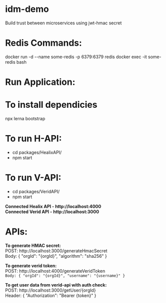 # idm-demo
Build trust between microservices using jwt-hmac secret

# Redis Commands:
docker run -d --name some-redis -p 6379:6379 redis
docker exec -it some-redis bash

# Run Application:
# To install dependicies
npx lerna bootstrap

# To run H-API:
 - cd packages/HealixAPI/
 - npm start

# To run V-API:
 - cd packages/VeridAPI/
 - npm start

**Connected Healix API - http://localhost:4000** <br />
**Connected Verid API - http://localhost:3000** <br />

# APIs:
**To generate HMAC secret:** <br />
POST: http://localhost:3000/generateHmacSecret <br />
Body: {
    "orgId": "{orgId}",
    "algorithm": "sha256"
}

**To generate verid token:** <br />
POST: http://localhost:4000/generateVeridToken <br />
`` Body: {
    "orgId": "{orgId}",
    "username": "{username}"
} ``

**To get user data from verid-api with auth check:** <br />
POST: http://localhost:3000/getUser/{orgId} <br />
Header: {
    "Authorization": "Bearer {token}"
}
